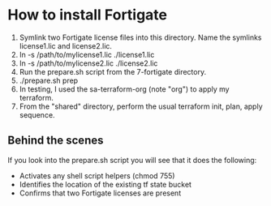 # How to install Fortigate

1. Symlink two Fortigate license files into this directory. Name the symlinks license1.lic and license2.lic.
  1. ln -s /path/to/mylicense1.lic ./license1.lic
  2. ln -s /path/to/mylicense2.lic ./license2.lic
2. Run the prepare.sh script from the 7-fortigate directory. 
  1. ./prepare.sh prep 
3. In testing, I used the sa-terraform-org (note "org") to apply my terraform.
4. From the "shared" directory, perform the usual terraform init, plan, apply sequence.

## Behind the scenes 

If you look into the prepare.sh script you will see that it does the following:
- Activates any shell script helpers (chmod 755)
- Identifies the location of the existing tf state bucket
- Confirms that two Fortigate licenses are present

